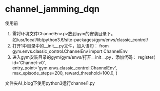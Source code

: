 # channel_jamming_dqn

使用前
1. 需将环境文件ChannelEnv.pv放到gym的安装目录下。如/usr/local/lib/python3.6/site-packages/gym/envs/classic_control/
2. 打开1中目录中的__init__.py文件，加入语句：
  from gym.envs.classic_control.ChannelEnv import ChannelEnv
3. 进入gym安装目录的gym/gym/envs/打开__init__.py，添加代码：
  register(
    id='Channel-v0',  
    entry_point='gym.envs.classic_control:ChannelEnv',  
    max_episode_steps=200,
    reward_threshold=100.0,
  )

文件夹AI_blog下使用python3运行channel1.py
  
